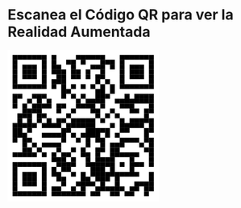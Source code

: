 <!DOCTYPE html>
<html lang="es">
<head>
    <meta charset="UTF-8">
    <meta name="viewport" content="width=device-width, initial-scale=1.0">
    <title>Realidad Aumentada - Reloj</title>
</head>
<body>
    <h1>Escanea el Código QR para ver la Realidad Aumentada</h1>
    <img src="8bf2b66f18.svg" alt="QR para ver la RA" width="300">
</body>
</html> 
